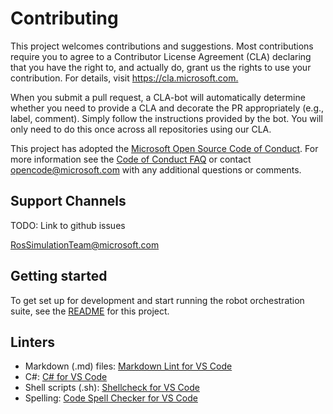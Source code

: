 # Contributing

This project welcomes contributions and suggestions. Most contributions require you to agree to a Contributor License Agreement (CLA) declaring that you have the right to, and actually do, grant us the rights to use your contribution. For details, visit <https://cla.microsoft.com.>

When you submit a pull request, a CLA-bot will automatically determine whether you need to provide a CLA and decorate the PR appropriately (e.g., label, comment). Simply follow the instructions provided by the bot. You will only need to do this once across all repositories using our CLA.

This project has adopted the [Microsoft Open Source Code of Conduct](https://opensource.microsoft.com/codeofconduct/).
For more information see the [Code of Conduct FAQ](https://opensource.microsoft.com/codeofconduct/faq/)
or contact [opencode@microsoft.com](mailto:opencode@microsoft.com) with any additional questions or comments.

## Support Channels

TODO: Link to github issues

RosSimulationTeam@microsoft.com

## Getting started

To get set up for development and start running the robot orchestration suite, see the [README](README.md) for this project.

## Linters

* Markdown (.md) files: [Markdown Lint for VS Code](https://marketplace.visualstudio.com/items?itemName=DavidAnson.vscode-markdownlint)
* C#: [C# for VS Code](https://marketplace.visualstudio.com/items?itemName=ms-dotnettools.csharp)
* Shell scripts (.sh): [Shellcheck for VS Code](https://github.com/timonwong/vscode-shellcheck/blob/master/README.md)
* Spelling: [Code Spell Checker for VS Code](https://marketplace.visualstudio.com/items?itemName=streetsidesoftware.code-spell-checker)

